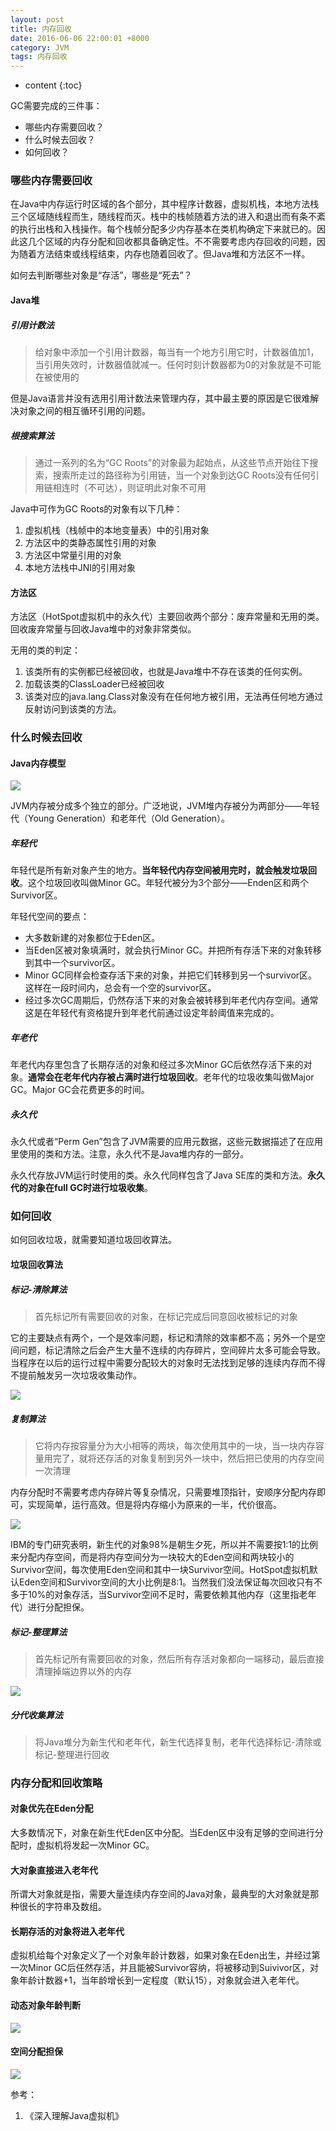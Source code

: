 ```yaml
---
layout: post
title: 内存回收
date: 2016-06-06 22:00:01 +8000
category: JVM
tags: 内存回收
---
```


* content
{:toc}

GC需要完成的三件事：

* 哪些内存需要回收？
* 什么时候去回收？
* 如何回收？

### 哪些内存需要回收

在Java中内存运行时区域的各个部分，其中程序计数器，虚拟机栈，本地方法栈三个区域随线程而生，随线程而灭。栈中的栈帧随着方法的进入和退出而有条不紊的执行出栈和入栈操作。每个栈帧分配多少内存基本在类机构确定下来就已的。因此这几个区域的内存分配和回收都具备确定性。不不需要考虑内存回收的问题，因为随着方法结束或线程结束，内存也随着回收了。但Java堆和方法区不一样。

如何去判断哪些对象是“存活”，哪些是“死去”？

#### Java堆

##### 引用计数法

>给对象中添加一个引用计数器，每当有一个地方引用它时，计数器值加1，当引用失效时，计数器值就减一。任何时刻计数器都为0的对象就是不可能在被使用的

但是Java语言并没有选用引用计数法来管理内存，其中最主要的原因是它很难解决对象之间的相互循环引用的问题。

##### 根搜索算法

>通过一系列的名为“GC Roots”的对象最为起始点，从这些节点开始往下搜索，搜索所走过的路径称为引用链，当一个对象到达GC Roots没有任何引用链相连时（不可达），则证明此对象不可用

Java中可作为GC Roots的对象有以下几种：

1. 虚拟机栈（栈帧中的本地变量表）中的引用对象
2. 方法区中的类静态属性引用的对象
3. 方法区中常量引用的对象
4. 本地方法栈中JNI的引用对象

#### 方法区

方法区（HotSpot虚拟机中的永久代）主要回收两个部分：废弃常量和无用的类。回收废弃常量与回收Java堆中的对象非常类似。

无用的类的判定：

1. 该类所有的实例都已经被回收，也就是Java堆中不存在该类的任何实例。
2. 加载该类的ClassLoader已经被回收
3. 该类对应的java.lang.Class对象没有在任何地方被引用，无法再任何地方通过反射访问到该类的方法。

### 什么时候去回收

#### Java内存模型

![](/img/virtual/memory.png)

JVM内存被分成多个独立的部分。广泛地说，JVM堆内存被分为两部分——年轻代（Young Generation）和老年代（Old Generation）。

##### 年轻代

年轻代是所有新对象产生的地方。**当年轻代内存空间被用完时，就会触发垃圾回收**。这个垃圾回收叫做Minor GC。年轻代被分为3个部分——Enden区和两个Survivor区。

年轻代空间的要点：

* 大多数新建的对象都位于Eden区。
* 当Eden区被对象填满时，就会执行Minor GC。并把所有存活下来的对象转移到其中一个survivor区。
* Minor GC同样会检查存活下来的对象，并把它们转移到另一个survivor区。这样在一段时间内，总会有一个空的survivor区。
* 经过多次GC周期后，仍然存活下来的对象会被转移到年老代内存空间。通常这是在年轻代有资格提升到年老代前通过设定年龄阈值来完成的。

##### 年老代

年老代内存里包含了长期存活的对象和经过多次Minor GC后依然存活下来的对象。**通常会在老年代内存被占满时进行垃圾回收**。老年代的垃圾收集叫做Major GC。Major GC会花费更多的时间。

##### 永久代

永久代或者“Perm Gen”包含了JVM需要的应用元数据，这些元数据描述了在应用里使用的类和方法。注意，永久代不是Java堆内存的一部分。

永久代存放JVM运行时使用的类。永久代同样包含了Java SE库的类和方法。**永久代的对象在full GC时进行垃圾收集**。

### 如何回收

如何回收垃圾，就需要知道垃圾回收算法。

#### 垃圾回收算法

##### 标记-清除算法

>首先标记所有需要回收的对象，在标记完成后同意回收被标记的对象

它的主要缺点有两个，一个是效率问题，标记和清除的效率都不高；另外一个是空间问题，标记清除之后会产生大量不连续的内存碎片，空间碎片太多可能会导致。当程序在以后的运行过程中需要分配较大的对象时无法找到足够的连续内存而不得不提前触发另一次垃圾收集动作。

![](/img/virtual/sign_clean.png)

##### 复制算法

>它将内存按容量分为大小相等的两块，每次使用其中的一块，当一块内存容量用完了，就将还存活的对象复制到另外一块中，然后把已使用的内存空间一次清理

内存分配时不需要考虑内存碎片等复杂情况，只需要堆顶指针，安顺序分配内存即可，实现简单，运行高效。但是将内存缩小为原来的一半，代价很高。

![](/img/virtual/copy.png)

IBM的专门研究表明，新生代的对象98%是朝生夕死，所以并不需要按1:1的比例来分配内存空间，而是将内存空间分为一块较大的Eden空间和两块较小的Survivor空间，每次使用Eden空间和其中一块Survivor空间。HotSpot虚拟机默认Eden空间和Survivor空间的大小比例是8:1。当然我们没法保证每次回收只有不多于10%的对象存活，当Survivor空间不足时，需要依赖其他内存（这里指老年代）进行分配担保。

##### 标记-整理算法

>首先标记所有需要回收的对象，然后所有存活对象都向一端移动，最后直接清理掉端边界以外的内存

![](/img/virtual/sign_settle.png)

##### 分代收集算法

>将Java堆分为新生代和老年代，新生代选择复制，老年代选择标记-清除或标记-整理进行回收

### 内存分配和回收策略

#### 对象优先在Eden分配

大多数情况下，对象在新生代Eden区中分配。当Eden区中没有足够的空间进行分配时，虚拟机将发起一次Minor GC。

#### 大对象直接进入老年代

所谓大对象就是指，需要大量连续内存空间的Java对象，最典型的大对象就是那种很长的字符串及数组。

#### 长期存活的对象将进入老年代

虚拟机给每个对象定义了一个对象年龄计数器，如果对象在Eden出生，并经过第一次Minor GC后任然存活，并且能被Survivor容纳，将被移动到Suivivor区，对象年龄计数器+1，当年龄增长到一定程度（默认15），对象就会进入老年代。

#### 动态对象年龄判断

![](/img/virtual/age.png)

#### 空间分配担保

![](/img/virtual/space.png)

参考：

1. 《深入理解Java虚拟机》










